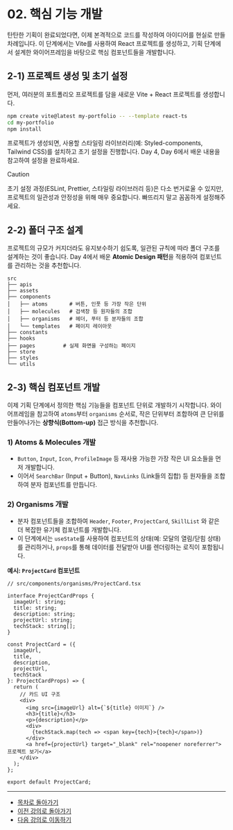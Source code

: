 # 02. 핵심 기능 개발

탄탄한 기획이 완료되었다면, 이제 본격적으로 코드를 작성하여 아이디어를 현실로 만들 차례입니다. 이 단계에서는 Vite를 사용하여 React 프로젝트를 생성하고, 기획 단계에서 설계한 와이어프레임을 바탕으로 핵심 컴포넌트들을 개발합니다.

## 2-1) 프로젝트 생성 및 초기 설정

먼저, 여러분의 포트폴리오 프로젝트를 담을 새로운 Vite + React 프로젝트를 생성합니다.

```bash
npm create vite@latest my-portfolio -- --template react-ts
cd my-portfolio
npm install
```

프로젝트가 생성되면, 사용할 스타일링 라이브러리(예: Styled-components, Tailwind CSS)를 설치하고 초기 설정을 진행합니다. Day 4, Day 6에서 배운 내용을 참고하여 설정을 완료하세요.

> [!CAUTION]
> 초기 설정 과정(ESLint, Prettier, 스타일링 라이브러리 등)은 다소 번거로울 수 있지만, 프로젝트의 일관성과 안정성을 위해 매우 중요합니다. 빠뜨리지 말고 꼼꼼하게 설정해주세요.

## 2-2) 폴더 구조 설계

프로젝트의 규모가 커지더라도 유지보수하기 쉽도록, 일관된 규칙에 따라 폴더 구조를 설계하는 것이 좋습니다. Day 4에서 배운 **Atomic Design 패턴**을 적용하여 컴포넌트를 관리하는 것을 추천합니다.

```
src
├── apis
├── assets
├── components
│   ├── atoms       # 버튼, 인풋 등 가장 작은 단위
│   ├── molecules   # 검색창 등 원자들의 조합
│   ├── organisms   # 헤더, 푸터 등 분자들의 조합
│   └── templates   # 페이지 레이아웃
├── constants
├── hooks
├── pages         # 실제 화면을 구성하는 페이지
├── store
├── styles
└── utils
```

## 2-3) 핵심 컴포넌트 개발

이제 기획 단계에서 정의한 핵심 기능들을 컴포넌트 단위로 개발하기 시작합니다. 와이어프레임을 참고하여 `atoms`부터 `organisms` 순서로, 작은 단위부터 조합하여 큰 단위를 만들어나가는 **상향식(Bottom-up)** 접근 방식을 추천합니다.

### 1) Atoms & Molecules 개발

-   `Button`, `Input`, `Icon`, `ProfileImage` 등 재사용 가능한 가장 작은 UI 요소들을 먼저 개발합니다.
-   이어서 `SearchBar` (Input + Button), `NavLinks` (Link들의 집합) 등 원자들을 조합하여 분자 컴포넌트를 만듭니다.

### 2) Organisms 개발

-   분자 컴포넌트들을 조합하여 `Header`, `Footer`, `ProjectCard`, `SkillList` 와 같은 더 복잡한 유기체 컴포넌트를 개발합니다.
-   이 단계에서는 `useState`를 사용하여 컴포넌트의 상태(예: 모달의 열림/닫힘 상태)를 관리하거나, `props`를 통해 데이터를 전달받아 UI를 렌더링하는 로직이 포함됩니다.

**예시: `ProjectCard` 컴포넌트**

```tsx
// src/components/organisms/ProjectCard.tsx

interface ProjectCardProps {
  imageUrl: string;
  title: string;
  description: string;
  projectUrl: string;
  techStack: string[];
}

const ProjectCard = ({ 
  imageUrl, 
  title, 
  description, 
  projectUrl, 
  techStack 
}: ProjectCardProps) => {
  return (
    // 카드 UI 구조
    <div>
      <img src={imageUrl} alt={`${title} 이미지`} />
      <h3>{title}</h3>
      <p>{description}</p>
      <div>
        {techStack.map(tech => <span key={tech}>{tech}</span>)}
      </div>
      <a href={projectUrl} target="_blank" rel="noopener noreferrer">프로젝트 보기</a>
    </div>
  );
};

export default ProjectCard;
```

---

- [목차로 돌아가기](../README.md)
- [이전 강의로 돌아가기](./01-Portfolio-Planning.md)
- [다음 강의로 이동하기](./03-API-Integration-and-State-Management.md)